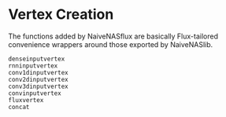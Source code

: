 # Vertex Creation

The functions added by NaiveNASflux are basically Flux-tailored convenience wrappers around those exported by NaiveNASlib.

```@docs
denseinputvertex
rnninputvertex
conv1dinputvertex
conv2dinputvertex
conv3dinputvertex
convinputvertex
fluxvertex
concat
```
